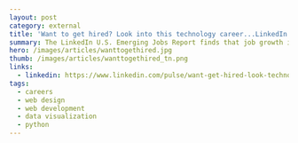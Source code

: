 ```yaml
---
layout: post
category: external
title: 'Want to get hired? Look into this technology career...LinkedIn Jobs Report finds'
summary: The LinkedIn U.S. Emerging Jobs Report finds that job growth in the next decade outstrips growth in the previous decade creating 11.5 million jobs, estimating that 65% of children entering primary school will hold jobs that don't yet exist.
hero: /images/articles/wanttogethired.jpg
thumb: /images/articles/wanttogethired_tn.png
links:
  - linkedin: https://www.linkedin.com/pulse/want-get-hired-look-technology-careerlinkedin-jobs-finds-villalobos/
tags:
  - careers
  - web design
  - web development
  - data visualization
  - python
---
```

